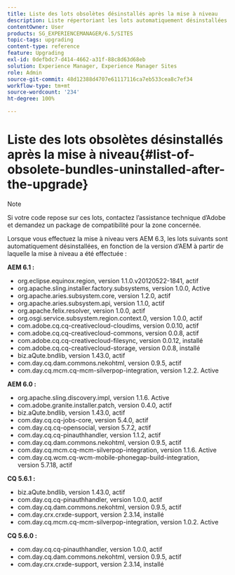 ```yaml
---
title: Liste des lots obsolètes désinstallés après la mise à niveau
description: Liste répertoriant les lots automatiquement désinstallées lors de la mise à niveau vers AEM 6.3.
contentOwner: User
products: SG_EXPERIENCEMANAGER/6.5/SITES
topic-tags: upgrading
content-type: reference
feature: Upgrading
exl-id: 0defbdc7-d414-4662-a31f-88c8d63d68eb
solution: Experience Manager, Experience Manager Sites
role: Admin
source-git-commit: 48d12388d4707e61117116ca7eb533cea8c7ef34
workflow-type: tm+mt
source-wordcount: '234'
ht-degree: 100%

---
```


# Liste des lots obsolètes désinstallés après la mise à niveau{#list-of-obsolete-bundles-uninstalled-after-the-upgrade}

>[!NOTE]
>
>Si votre code repose sur ces lots, contactez l’assistance technique d’Adobe et demandez un package de compatibilité pour la zone concernée.

Lorsque vous effectuez la mise à niveau vers AEM 6.3, les lots suivants sont automatiquement désinstallées, en fonction de la version d’AEM à partir de laquelle la mise à niveau a été effectuée :

**AEM 6.1 :**

* org.eclipse.equinox.region, version 1.1.0.v20120522-1841, actif
* org.apache.sling.installer.factory.subsystems, version 1.0.0, Active
* org.apache.aries.subsystem.core, version 1.2.0, actif
* org.apache.aries.subsystem.api, version 1.1.0, actif
* org.apache.felix.resolver, version 1.0.0, actif
* org.osgi.service.subsystem.region.context.0, version 1.0.0, actif
* com.adobe.cq.cq-creativecloud-cloudims, version 0.0.10, actif
* com.adobe.cq.cq-creativecloud-commons, version 0.0.8, actif
* com.adobe.cq.cq-creativecloud-filesync, version 0.0.12, installé
* com.adobe.cq.cq-creativecloud-storage, version 0.0.8, installé
* biz.aQute.bndlib, version 1.43.0, actif
* com.day.cq.dam.commons.nekohtml, version 0.9.5, actif
* com.day.cq.mcm.cq-mcm-silverpop-integration, version 1.2.2. Active

**AEM 6.0 :**

* org.apache.sling.discovery.impl, version 1.1.6. Active
* com.adobe.granite.installer.patch, version 0.4.0, actif
* biz.aQute.bndlib, version 1.43.0, actif
* com.day.cq.cq-jobs-core, version 5.4.0, actif
* com.day.cq.cq-opensocial, version 5.7.2, actif
* com.day.cq.cq-pinauthhandler, version 1.1.2, actif
* com.day.cq.dam.commons.nekohtml, version 0.9.5, actif
* com.day.cq.mcm.cq-mcm-silverpop-integration, version 1.1.6. Active
* com.day.cq.wcm.cq-wcm-mobile-phonegap-build-integration, version 5.7.18, actif

**CQ 5.6.1 :**

* biz.aQute.bndlib, version 1.43.0, actif
* com.day.cq.cq-pinauthhandler, version 1.0.0, actif
* com.day.cq.dam.commons.nekohtml, version 0.9.5, actif
* com.day.crx.crxde-support, version 2.3.14, installé
* com.day.cq.mcm.cq-mcm-silverpop-integration, version 1.0.2. Active

**CQ 5.6.0 :**

* com.day.cq.cq-pinauthhandler, version 1.0.0, actif
* com.day.cq.dam.commons.nekohtml, version 0.9.5, actif
* com.day.crx.crxde-support, version 2.3.14, installé
